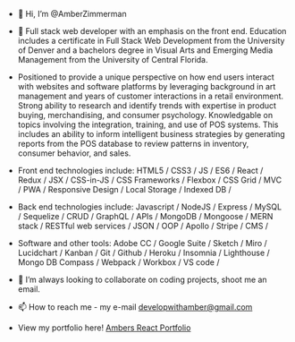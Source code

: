 - 👋 Hi, I’m @AmberZimmerman
- 👀 Full stack web developer with an emphasis on the front end. Education includes a certificate in Full Stack Web Development from the University of Denver and a bachelors degree in Visual Arts and Emerging Media Management from the University of Central Florida. 

- Positioned to provide a unique perspective on how end users interact with websites and software platforms by leveraging background in art management and years of customer interactions in a retail environment. Strong ability to research and identify trends with expertise in product buying, merchandising, and consumer psychology. Knowledgable on topics involving the integration, training, and use of POS systems. This includes an ability to inform intelligent business strategies by generating reports from the POS database to review patterns in inventory, consumer behavior, and sales.

- Front end technologies include: HTML5 / CSS3 / JS / ES6 / React / Redux / JSX / CSS-in-JS / CSS Frameworks / Flexbox / CSS Grid / MVC / PWA / Responsive Design / Local Storage / Indexed DB /

- Back end technologies include: Javascript / NodeJS / Express / MySQL / Sequelize / CRUD / GraphQL / APIs / MongoDB / Mongoose / MERN stack / RESTful web services / JSON / OOP / Apollo / Stripe / CMS /

- Software and other tools: Adobe CC / Google Suite / Sketch / Miro / Lucidchart / Kanban / Git / Github / Heroku / Insomnia / Lighthouse / Mongo DB Compass / Webpack / Workbox / VS code /

- 💞️ I’m always looking to collaborate on coding projects, shoot me an email.
- 📫 How to reach me - my e-mail developwithamber@gmail.com
- View my portfolio here! [Ambers React Portfolio](https://amberzimmerman.github.io/portfolio/)

<!---
AmberZimmerman/AmberZimmerman is a ✨ special ✨ repository because its `README.md` (this file) appears on your GitHub profile.
You can click the Preview link to take a look at your changes.
--->
